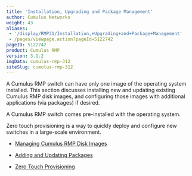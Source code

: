 ```yaml
---
title: 'Installation, Upgrading and Package Management'
author: Cumulus Networks
weight: 43
aliases:
 - '/display/RMP31/Installation,+Upgrading+and+Package+Management'
 - /pages/viewpage.action?pageId=5122742
pageID: 5122742
product: Cumulus RMP
version: 3.1.2
imgData: cumulus-rmp-312
siteSlug: cumulus-rmp-312
---
```

A Cumulus RMP switch can have only one image of the operating system
installed. This section discusses installing new and updating existing
Cumulus RMP disk images, and configuring those images with additional
applications (via packages) if desired.

A Cumulus RMP switch comes pre-installed with the operating system.

Zero touch provisioning is a way to quickly deploy and configure new
switches in a large-scale environment.

  - [Managing Cumulus RMP Disk
    Images](/version/cumulus-rmp-312/System_Management/Installation_Upgrading_and_Package_Management/Managing_Cumulus_RMP_Disk_Images)

  - [Adding and Updating
    Packages](/version/cumulus-rmp-312/System_Management/Installation_Upgrading_and_Package_Management/Adding_and_Updating_Packages)

  - [Zero Touch
    Provisioning](/version/cumulus-rmp-312/System_Management/Installation_Upgrading_and_Package_Management/Zero_Touch_Provisioning)
